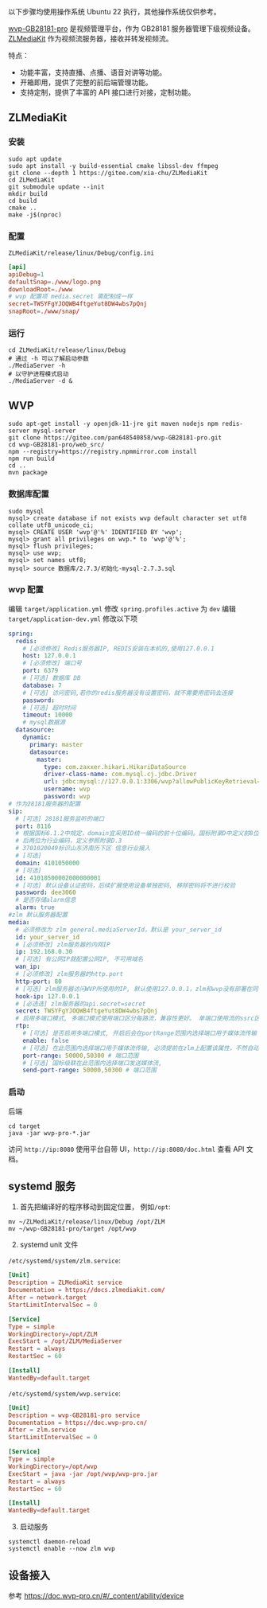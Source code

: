 以下步骤均使用操作系统 Ubuntu 22 执行，其他操作系统仅供参考。

[wvp-GB28181-pro](https://github.com/648540858/wvp-GB28181-pro) 是视频管理平台，作为 GB28181 服务器管理下级视频设备。[ZLMediaKit](https://github.com/ZLMediaKit/ZLMediaKit/tree/master) 作为视频流服务器，接收并转发视频流。

特点：

- 功能丰富，支持直播、点播、语音对讲等功能。
- 开箱即用，提供了完整的前后端管理功能。
- 支持定制，提供了丰富的 API 接口进行对接，定制功能。

ZLMediaKit
---

### 安装

```shell
sudo apt update
sudo apt install -y build-essential cmake libssl-dev ffmpeg
git clone --depth 1 https://gitee.com/xia-chu/ZLMediaKit
cd ZLMediaKit
git submodule update --init
mkdir build
cd build
cmake ..
make -j$(nproc)
```

### 配置

`ZLMediaKit/release/linux/Debug/config.ini`

```toml
[api]
apiDebug=1
defaultSnap=./www/logo.png
downloadRoot=./www
# wvp 配置项 media.secret 需配制成一样
secret=TWSYFgYJOQWB4ftgeYut8DW4wbs7pQnj
snapRoot=./www/snap/
```

### 运行

```shell
cd ZLMediaKit/release/linux/Debug
# 通过 -h 可以了解启动参数
./MediaServer -h
# 以守护进程模式启动
./MediaServer -d &
```

WVP
---

```shell
sudo apt-get install -y openjdk-11-jre git maven nodejs npm redis-server mysql-server
git clone https://gitee.com/pan648540858/wvp-GB28181-pro.git
cd wvp-GB28181-pro/web_src/
npm --registry=https://registry.npmmirror.com install
npm run build
cd ..
mvn package
```

### 数据库配置

```shell
sudo mysql
mysql> create database if not exists wvp default character set utf8 collate utf8_unicode_ci;
mysql> CREATE USER 'wvp'@'%' IDENTIFIED BY 'wvp';
mysql> grant all privileges on wvp.* to 'wvp'@'%';
mysql> flush privileges;
mysql> use wvp;
mysql> set names utf8;
mysql> source 数据库/2.7.3/初始化-mysql-2.7.3.sql
```

### wvp 配置

编辑 `target/application.yml` 修改 `spring.profiles.active` 为 `dev`
编辑 `target/application-dev.yml` 修改以下项

```yaml
spring:
  redis:
    # [必须修改] Redis服务器IP, REDIS安装在本机的,使用127.0.0.1
    host: 127.0.0.1
    # [必须修改] 端口号
    port: 6379
    # [可选] 数据库 DB
    database: 7
    # [可选] 访问密码,若你的redis服务器没有设置密码，就不需要用密码去连接
    password:
    # [可选] 超时时间
    timeout: 10000
    # mysql数据源
  datasource:
    dynamic:
      primary: master
      datasource:
        master:
          type: com.zaxxer.hikari.HikariDataSource
          driver-class-name: com.mysql.cj.jdbc.Driver
          url: jdbc:mysql://127.0.0.1:3306/wvp?allowPublicKeyRetrieval=true&useUnicode=true&characterEncoding=UTF8&rewriteBatchedStatements=true&serverTimezone=PRC&useSSL=false&allowMultiQueries=true
          username: wvp
          password: wvp
# 作为28181服务器的配置
sip:
  # [可选] 28181服务监听的端口
  port: 8116
  # 根据国标6.1.2中规定，domain宜采用ID统一编码的前十位编码。国标附录D中定义前8位为中心编码（由省级、市级、区级、基层编号组成，参照GB/T 2260-2007）
  # 后两位为行业编码，定义参照附录D.3
  # 3701020049标识山东济南历下区 信息行业接入
  # [可选]
  domain: 4101050000
  # [可选]
  id: 41010500002000000001
  # [可选] 默认设备认证密码，后续扩展使用设备单独密码, 移除密码将不进行校验
  password: dee3060
  # 是否存储alarm信息
  alarm: true
#zlm 默认服务器配置
media:
  # 必须修改为 zlm general.mediaServerId，默认是 your_server_id
  id: your_server_id
  # [必须修改] zlm服务器的内网IP
  ip: 192.168.0.30
  # [可选] 有公网IP就配置公网IP, 不可用域名
  wan_ip:
  # [必须修改] zlm服务器的http.port
  http-port: 80
  # [可选] zlm服务器访问WVP所使用的IP, 默认使用127.0.0.1，zlm和wvp没有部署在同一台服务器时必须配置
  hook-ip: 127.0.0.1
  # [必选选] zlm服务器的api.secret=secret
  secret: TWSYFgYJOQWB4ftgeYut8DW4wbs7pQnj
  # 启用多端口模式, 多端口模式使用端口区分每路流，兼容性更好。 单端口使用流的ssrc区分， 点播超时建议使用多端口测试
  rtp:
    # [可选] 是否启用多端口模式, 开启后会在portRange范围内选择端口用于媒体流传输
    enable: false
    # [可选] 在此范围内选择端口用于媒体流传输, 必须提前在zlm上配置该属性，不然自动配置此属性可能不成功
    port-range: 50000,50300 # 端口范围
    # [可选] 国标级联在此范围内选择端口发送媒体流,
    send-port-range: 50000,50300 # 端口范围
```

### 启动

后端

```shell
cd target
java -jar wvp-pro-*.jar
```

访问 `http://ip:8080` 使用平台自带 UI，`http://ip:8080/doc.html` 查看 API 文档。

systemd 服务
---

1. 首先把编译好的程序移动到固定位置， 例如`/opt`:

```shell
mv ~/ZLMediaKit/release/linux/Debug /opt/ZLM
mv ~/wvp-GB28181-pro/target /opt/wvp
```

2. systemd unit 文件

`/etc/systemd/system/zlm.service`:

```toml
[Unit]
Description = ZLMediaKit service
Documentation = https://docs.zlmediakit.com/
After = network.target
StartLimitIntervalSec = 0

[Service]
Type = simple
WorkingDirectory=/opt/ZLM
ExecStart = /opt/ZLM/MediaServer
Restart = always
RestartSec = 60

[Install]
WantedBy=default.target
```

`/etc/systemd/system/wvp.service`:

```toml
[Unit]
Description = wvp-GB28181-pro service
Documentation = https://doc.wvp-pro.cn/
After = zlm.service
StartLimitIntervalSec = 0

[Service]
Type = simple
WorkingDirectory=/opt/wvp
ExecStart = java -jar /opt/wvp/wvp-pro.jar
Restart = always
RestartSec = 60

[Install]
WantedBy=default.target
```

3. 启动服务

```shell
systemctl daemon-reload
systemctl enable --now zlm wvp
```

设备接入
---

参考 https://doc.wvp-pro.cn/#/_content/ability/device
